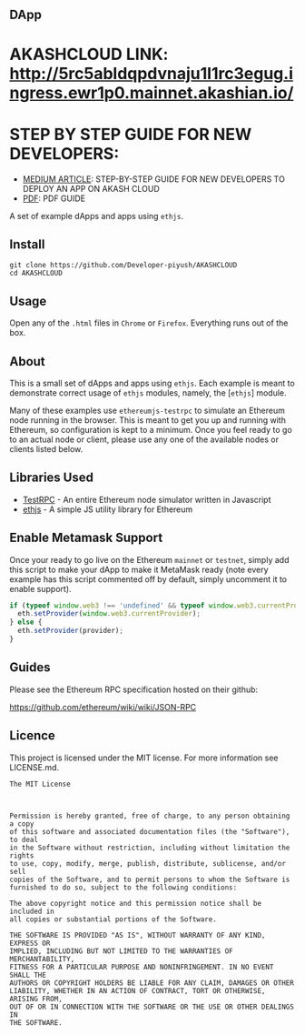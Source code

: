 ## DApp

# AKASHCLOUD LINK: http://5rc5abldqpdvnaju1l1rc3egug.ingress.ewr1p0.mainnet.akashian.io/

# STEP BY STEP GUIDE FOR NEW DEVELOPERS:
 * [MEDIUM ARTICLE](https://developerpiyush007.medium.com/step-by-step-guide-to-deploy-applications-to-akash-cloud-network-9064ecb90641): STEP-BY-STEP GUIDE FOR NEW DEVELOPERS TO DEPLOY AN APP ON AKASH CLOUD
 * [PDF](https://github.com/Developer-piyush/ziliqa/tree/master/public/namicorn): PDF GUIDE


A set of example dApps and apps using `ethjs`.

## Install

```
git clone https://github.com/Developer-piyush/AKASHCLOUD
cd AKASHCLOUD
```



## Usage

Open any of the `.html` files in `Chrome` or `Firefox`. Everything runs out of the box.


## About

This is a small set of dApps and apps using `ethjs`. Each example is meant to demonstrate correct usage of `ethjs` modules, namely, the [`ethjs`] module.

Many of these examples use `ethereumjs-testrpc` to simulate an Ethereum node running in the browser. This is meant to get you up and running with Ethereum, so configuration is kept to a minimum. Once you feel ready to go to an actual node or client, please use any one of the available nodes or clients listed below.

## Libraries Used

  - [TestRPC](http://github.com/ethereumjs/testrpc) - An entire Ethereum node simulator written in Javascript
  - [ethjs](http://github.com/ethjs/ethjs) - A simple JS utility library for Ethereum

## Enable Metamask Support

Once your ready to go live on the Ethereum `mainnet` or `testnet`, simply add this script to make your dApp to make it MetaMask ready (note every example has this script commented off by default, simply uncomment it to enable support).

```js
if (typeof window.web3 !== 'undefined' && typeof window.web3.currentProvider !== 'undefined') {
  eth.setProvider(window.web3.currentProvider);
} else {
  eth.setProvider(provider);
}
```


## Guides

Please see the Ethereum RPC specification hosted on their github:

https://github.com/ethereum/wiki/wiki/JSON-RPC



## Licence

This project is licensed under the MIT license. For more information see LICENSE.md.

```
The MIT License



Permission is hereby granted, free of charge, to any person obtaining a copy
of this software and associated documentation files (the "Software"), to deal
in the Software without restriction, including without limitation the rights
to use, copy, modify, merge, publish, distribute, sublicense, and/or sell
copies of the Software, and to permit persons to whom the Software is
furnished to do so, subject to the following conditions:

The above copyright notice and this permission notice shall be included in
all copies or substantial portions of the Software.

THE SOFTWARE IS PROVIDED "AS IS", WITHOUT WARRANTY OF ANY KIND, EXPRESS OR
IMPLIED, INCLUDING BUT NOT LIMITED TO THE WARRANTIES OF MERCHANTABILITY,
FITNESS FOR A PARTICULAR PURPOSE AND NONINFRINGEMENT. IN NO EVENT SHALL THE
AUTHORS OR COPYRIGHT HOLDERS BE LIABLE FOR ANY CLAIM, DAMAGES OR OTHER
LIABILITY, WHETHER IN AN ACTION OF CONTRACT, TORT OR OTHERWISE, ARISING FROM,
OUT OF OR IN CONNECTION WITH THE SOFTWARE OR THE USE OR OTHER DEALINGS IN
THE SOFTWARE.
```
